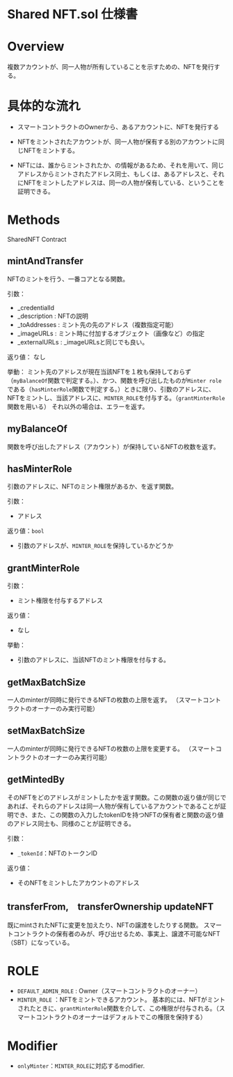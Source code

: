 # Shared NFT.sol 仕様書

# Overview
複数アカウントが、同一人物が所有していることを示すための、NFTを発行する。

# 具体的な流れ

- スマートコントラクトのOwnerから、あるアカウントに、NFTを発行する

- NFTをミントされたアカウントが、同一人物が保有する別のアカウントに同じNFTをミントする。

- NFTには、誰からミントされたか、の情報があるため、それを用いて、同じアドレスからミントされたアドレス同士、もしくは、あるアドレスと、それにNFTをミントしたアドレスは、同一の人物が保有している、ということを証明できる。




# Methods

SharedNFT Contract

## mintAndTransfer
NFTのミントを行う、一番コアとなる関数。

引数：
- _credentialId
- _description : NFTの説明
- _toAddresses : ミント先の先のアドレス（複数指定可能）
- _imageURLs : ミント時に付加するオブジェクト（画像など）の指定
- _externalURLs : _imageURLsと同じでも良い。

返り値：
なし

挙動：
ミント先のアドレスが現在当該NFTを１枚も保持しておらず（`myBalanceOf`関数で判定する。）、かつ、関数を呼び出したものが`Minter role`である（`hasMinterRole`関数で判定する。）ときに限り、引数のアドレスに、NFTをミントし、当該アドレスに、`MINTER_ROLE`を付与する。（`grantMinterRole`関数を用いる）
それ以外の場合は、エラーを返す。


## myBalanceOf
関数を呼び出したアドレス（アカウント）が保持しているNFTの枚数を返す。

## hasMinterRole
引数のアドレスに、NFTのミント権限があるか、を返す関数。


引数：
- アドレス

返り値：`bool`
- 引数のアドレスが、`MINTER_ROLE`を保持しているかどうか


## grantMinterRole
引数：
- ミント権限を付与するアドレス

返り値：
- なし

挙動：
- 引数のアドレスに、当該NFTのミント権限を付与する。


## getMaxBatchSize
一人のminterが同時に発行できるNFTの枚数の上限を返す。
（スマートコントラクトのオーナーのみ実行可能）

## setMaxBatchSize
一人のminterが同時に発行できるNFTの枚数の上限を変更する。
（スマートコントラクトのオーナーのみ実行可能）



## getMintedBy
そのNFTをどのアドレスがミントしたかを返す関数。この関数の返り値が同じであれば、それらのアドレスは同一人物が保有しているアカウントであることが証明でき、また、この関数の入力したtokenIDを持つNFTの保有者と関数の返り値のアドレス同士も、同様のことが証明できる。

引数：
- `_tokenId`：NFTのトークンID

返り値：
- そのNFTをミントしたアカウントのアドレス

## transferFrom,　transferOwnership updateNFT
既にmintされたNFTに変更を加えたり、NFTの譲渡をしたりする関数。
スマートコントラクトの保有者のみが、呼び出せるため、事実上、譲渡不可能なNFT（SBT）になっている。


# ROLE
- `DEFAULT_ADMIN_ROLE` : Owner（スマートコントラクトのオーナー）
- `MINTER_ROLE` ：NFTをミントできるアカウント。
基本的には、NFTがミントされたときに、`grantMinterRole`関数を介して、この権限が付与される。（スマートコントラクトのオーナーはデフォルトでこの権限を保持する）

# Modifier
- `onlyMinter`：`MINTER_ROLE`に対応するmodifier.
